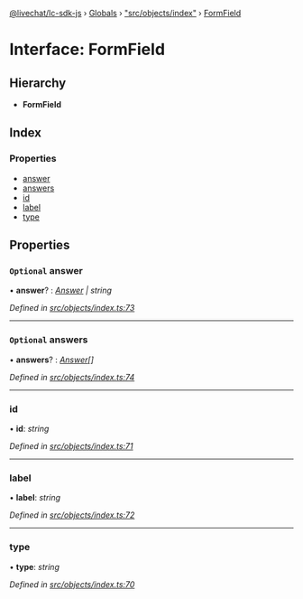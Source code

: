 [@livechat/lc-sdk-js](../README.md) › [Globals](../globals.md) › ["src/objects/index"](../modules/_src_objects_index_.md) › [FormField](_src_objects_index_.formfield.md)

# Interface: FormField

## Hierarchy

* **FormField**

## Index

### Properties

* [answer](_src_objects_index_.formfield.md#optional-answer)
* [answers](_src_objects_index_.formfield.md#optional-answers)
* [id](_src_objects_index_.formfield.md#id)
* [label](_src_objects_index_.formfield.md#label)
* [type](_src_objects_index_.formfield.md#type)

## Properties

### `Optional` answer

• **answer**? : *[Answer](_src_objects_index_.answer.md) | string*

*Defined in [src/objects/index.ts:73](https://github.com/livechat/lc-sdk-js/blob/61db942/src/objects/index.ts#L73)*

___

### `Optional` answers

• **answers**? : *[Answer](_src_objects_index_.answer.md)[]*

*Defined in [src/objects/index.ts:74](https://github.com/livechat/lc-sdk-js/blob/61db942/src/objects/index.ts#L74)*

___

###  id

• **id**: *string*

*Defined in [src/objects/index.ts:71](https://github.com/livechat/lc-sdk-js/blob/61db942/src/objects/index.ts#L71)*

___

###  label

• **label**: *string*

*Defined in [src/objects/index.ts:72](https://github.com/livechat/lc-sdk-js/blob/61db942/src/objects/index.ts#L72)*

___

###  type

• **type**: *string*

*Defined in [src/objects/index.ts:70](https://github.com/livechat/lc-sdk-js/blob/61db942/src/objects/index.ts#L70)*
